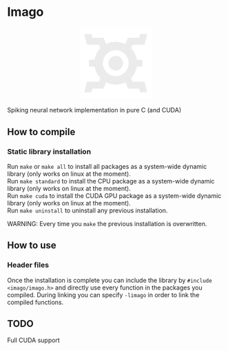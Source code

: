 # Imago
<p align="center" width="100%">
    <img width="33%" src="/imago.png"> 
</p>
Spiking neural network implementation in pure C (and CUDA)

## How to compile
### Static library installation
Run `make` or `make all` to install all packages as a system-wide dynamic library (only works on linux at the moment).<br/>
Run `make standard` to install the CPU package as a system-wide dynamic library (only works on linux at the moment).<br/>
Run `make cuda` to install the CUDA GPU package as a system-wide dynamic library (only works on linux at the moment).<br/>
Run `make uninstall` to uninstall any previous installation.

WARNING: Every time you `make` the previous installation is overwritten.

## How to use
### Header files
Once the installation is complete you can include the library by `#include <imago/imago.h>` and directly use every function in the packages you compiled.
During linking you can specify `-limago` in order to link the compiled functions.

## TODO
Full CUDA support
